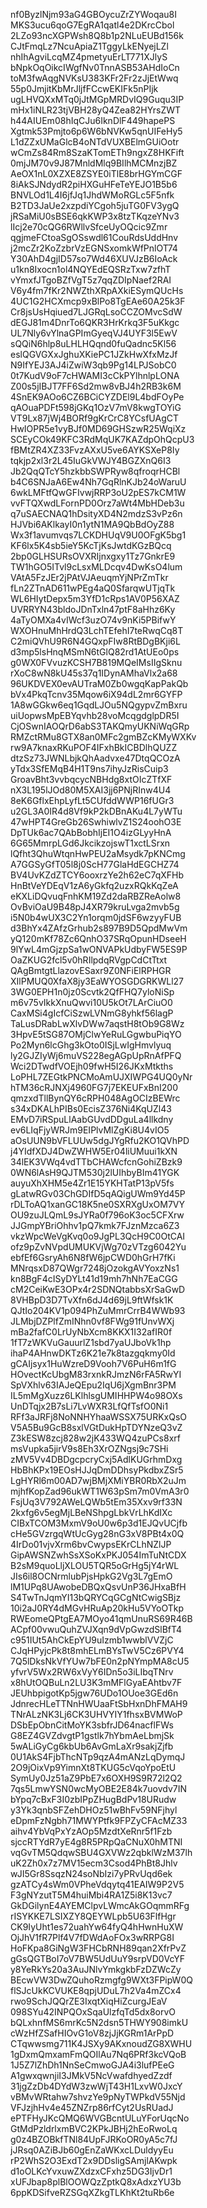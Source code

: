nf0ByzlNjm93aG4GBOycuZrZYWoqau8I
MKS3ucu6qoG7EgRA1qatl4e2DKrcCbol
2LZo93ncXGPWsh8Q8b1p2NLuEUBd156k
CJtFmqLz7NcuApiaZ1TggyLkENyejLZl
nhIhAgviLcqMZ4pmetyuErLT771XJlyS
bNpkOqOikcIWgfNv0TnnASB53AHdIoCn
toM3fwAqgNVKsU383KFr2Fr2zJjEtWwq
55p0JmjitKbMrJljfFCcwEKIFk5nPIjk
ugLHVQXxMTq0jJtMGpMRDvIQ9Guqu3IP
mHx1iNLR23tjVBH28yQ4Zea82HYrsZWT
h44AIUEm08hIqCJu6IknDlF449hapePS
Xgtmk53Pmjto6p6W6bNVKw5qnUIFeHy5
L1dZZxUMaGlcB4oNTdVUXBElmGUiOotr
wCmZs84Rm8SzaKTomETh9ngxZ8HKFift
0mjJM70v9J87MnldMlq9BIlhMCMnzjBZ
AeOX1nL0XZXE8ZSYE0iTlE8brHGYmCGF
8iAkSJNdydR2piHXGuHFeTeYEJO1B5b6
BNVLOd1L4I6jfJq1JhdWMoRGLc5F5nfk
B2TD3JaUe2xzpdiYCgoh5juTG0FV3ygQ
jRSaMiU0sBSE6qkKWP3x8tzTKqzeYNv3
lIcj2e70cQG6RWllvSfceUyOQcic9Zmr
qgjmeFCtoaSgOSswdl61CouRdsUddHnv
j2mcZr2KoZzbrVzEGNSxomkWfPnlOT74
Y30AhD4gjID57so7Wd46XUVJzB6IoAck
u1kn8Ixocn1ol4NQYEdEQSRzTxw7zfhT
vYmxfJTgoBZfVgT5z7qqZDIpNaef2RAI
V6y4fm7fKr2NWZthXRpAXkiESymQUcHs
4UC1G2HCXmcp9xBlPo8TgEAe60A25k3F
Cr8jsUsHqiued7LJGRqLsoCCZOMvcSdW
dEGJ81m4DnrTo6QKR3HrKrkq3F5uKkgc
UL7Nly6vYlnaGPImGyeqVJ4UYF3l5EwV
sQQiN6hlp8uLHLHQqnd0fuQadnc5Kl56
eslQGVGXxJghuXKiePC1JZkHwXfxMzJf
N9IfYEJ3AJ4iZwiW3qb9Pg14LPJSobC0
0t7KudV9oF7cHWAMI3cCkPYlhnlpLONA
Z00s5jIBJT7FF6Sd2mw8vBJ4h2RB3k6M
4SnEK9AOo6CZ6BCiCYZDEl9L4bdFOyPe
qAOuaPDFt598jGKq1OzV7mV8kwgTOYiG
VT9Lx87jWj4BORf9gKrCrC8YCsfUAgCT
HwIOPR5e1vyBJf0MD69GHSzwR25WqiXz
SCEyCOk49KFC3RdMqUK7KAZdpOhQcpU3
fBMtZR4XZ33FvzAXxU5ve6AYKSXeP8Iy
tqkjp2xl3r2L45IuGkVWJY4BGZXnQ6I3
Jb2QqQTcY5hzkbbSWPRyw8qfroqrHCBl
b4C6SNJaA6Ew4Nh7GqRlnKJb24oWaruU
6wkLMFtfQwGFIvwjRRP3oU2pES7kCM1W
vvFTQXwdLFornPD0Orz7aWt4MbHDeb3u
q7uSAECNAQ1hDsityXD4N2mdzS3vPz6n
HJVbi6AKlkayI0n1ytN1MA9QbBdOyZ88
Wx3f1avumvqs7LCKDHUqV9U0OFgK5bg1
KF6lx5K4sb5ieY5KcTjKsJwtdKGzBQcq
2bp0GLHSURsOVXRIjnxgxy1Tz7GnkrE9
TW1hGO5ITvl9cLsxMLDcqv4DwKsO4lum
VAtA5FzJEr2jPAtVJAeuqmYjNPrZmTkr
fLn2ZTnAD611wPEg4aQ0SfarqwUTjqTk
WL6HIytDepx5m3YfD1cRps1AV0P56XAZ
UVRRYN43bldoJDnTxln47ptF8aHhz6Ky
4aTyOMXa4vIWcf3uzO74v9nKi5PBifwY
WXOHnuMhHrdQ3LchTEfehI7teRwqCq8T
C2miQVhU9R6N4GQxpFIw8RtBDgBKji6L
d3mp5lsHnqMSmN6tGlQ82rd1AtUEo0ps
g0WX0FVvuzKCSH7B819MQeIMsIIgSknu
rXoC8wN8kU45s37q1IDynAMhaVlx2a68
96UKDVEX0evAUTraM0Zb0wgqKapPakQb
bVx4PkqTcnv35Mqow6iX94dL2mr6GYFP
1A8wGGkw6eq1GqdLJOu5NQgypvZmBxru
uiUopwsMpEBYqvhb28voMcqgdglpDR5I
CjOSwnIAOQrD6abS3TAKQmyUKNiWqGRp
RMZctRMu8GTX8an0MFc2gmBZcKMyWXKv
rw9A7knaxRKuPOF4IFxhBkICBDlhQUZZ
dtzSz73JWNLbjkQhAadvxe47DtqQCOzA
yTdx3SfEMqB4H1T9ns7ihyJzRisCuip3
GroavBht3vvbqcycNBHdg8xtOIcZTfXF
nX3L195lJOd80M5XAI3jj6PNjRInw4U4
8eK6GflxEhpLyfLt5CUfddWWP16fUGr3
u2GL3A0IR4d8Vf9kP2kDBnAKu4L7yWTu
47wHPT4GreGb26SwhiwlvZ1S24oohO3E
DpTUk6ac7QAbBobhIjEI1O4izGLyyHnA
6G65MmrpLGd6JkcikzojswT1xctLSrxn
lQfht3QhuWtqnHwPEU2aMsydk7pKNCmg
A7GGSyGfT05l8j0ScH77GlaHdEGCHZ74
BV4UvKZdZTCY6ooxrzYe2h62eC7qXFHb
HnBtVeYDEqV1zA6yGkfq2uzxRQkKqZeA
eKXLiDQvuqFnhKM19Zd2daRBZReAolw8
OvBviOaU9B48pJ4XR79kruLvga2mvb5g
i5N0b4wUX3C2Yn1orqm0jdSF6wzyyFUB
d3BhYx4ZAfzGrhub2s897B9D5QpdMwVm
yQ120mKf78Zc6QnhO37SRqOpunHDseeH
9lYwL4mGjzpSa1wONVAPkUdbyFW5ES9P
OaZKUG2fcl5v0hRIlpdqRVgpCdCtTtxt
QAgBmtgtLlazovESaxr9Z0NFiElRPHGR
XIlPMUQ0XfaX8jy3EaWYOSGDGRKWLl27
3WG0EPH1n0jz0Scvtk2QfFHQ7yloNiSp
m6v75vIkkXnuQwvi10U5kOt7LArCiuO0
CaxMSi4gIcfCiSzwLVNmG8yhkf56lagP
TaLusDRabLwXlvDWw7aqstH8tOb9G8Wz
3HpvE5tSG87OMjClwYeRuLGgwbuPiqYO
Po2Myn6lcGhg3kOto0ISjLwIgHmvlyuq
ly2GJZIyWj6muVS228egAGpUpRnAfPFQ
Wci2DTwdfVOEjh09fwH5I26JKxMtkths
LoPHL7ZEGtkPNCMoAmUJXIWPG4UQ0yNr
hTM36cRJNXj4960FG7j7EKEUFxBnI200
qmzxdTllBynQY6cRPH048AgOCIzBEWrc
s34xDKALhPIBs0EcisZ376Ni4KqUZl43
EMvD7iRSpuLlAabGUvdDDguLa4llkdny
ev6LIqFjyWRJm9EIPlvMlZgKi8U4vIO5
aOsUUN9bVFLUUw5dgJYgRfu2KO1QVhPD
j4YIdfXDJ4DwZWHW5Er04liUMuui1kXN
34lEK3VWq4vdTTbCHAWcfcnGohiZBzk9
0WN6lAsH9QJTM530j2lUIhbyBIm41YGK
auyuXhXHM5e4Zr1E15YKHTatP13pV5fs
gLatwRGv03ChGDIfD5qAQigUWm9Yd45P
rDLToAQ1xanGC18K5ne0SXRXgUxOM7VY
OU9zuJLQmL9sJYRa0f796oK3oc5CFXrw
JJGmpYBriOhhv1pQ7kmk7FJznMzca6Z3
vkzWpcWeVgKvq0o9JgPL3QcH9C0OtCAI
ofz9pZvNVpdUMUKVjWg70zVTzg6042Yu
ebfEf6GsryAh6N8fW6jpCWD0hGrH7fKi
MNrqsxD87QWgr7248jOzokgAVYoxzNs1
kn8BgF4cISyDYLt41d19mh7hNh7EaCGG
cM2CeiKwE3OPx4r2SDNQtabbsXrSaGwD
8VHBpD3D7TvXfn6dJ4d69jL9ftWfsk1K
QJtIo204KV1p094PhZuMmrCrrB4WWb93
JLMbjDZPlfZmINhn0vf8FWg91fUnvWXj
mBa2fafC0LrUyNbXcm8KKX1I32afIR0f
1fT7zWKVuGauurlZ1sbd7yaUJboVk1hp
ihaP4AHnwDKTz6K21e7k8tazgqkmy0Id
gCAIjsyx1HuWzreD9Vooh7V6PuH6m1fG
HOvectKcUbgM83rxnkRJmzN6rFA5RwYI
SpVXhlv63IAJeQEpu2IqU6jXgmBnr3PM
IL5mMgXuzz6LKlhlsgUMIHHPW4o98OXs
UnDTqjx2B7sLi7LvWXR3LfQfTsfO0Ni1
RFf3aJRFj8NoNNHYhaaWSSX75URKxQsO
V5A5Bu9GcB8sxlVGtDukHpTDYNzeQ3vZ
Z3kESW8zcj828w2jK433WQ4zuPCs8xrf
msVupka5jirV9s8Eh3XrOZNgsj9c7SHi
zMV5Vv4DBDgcpcryCxj5AdlKUGrhmDxg
HbBhKPx19EOsHJJqDmDDhsyPkdbxZSr5
LgHYRl6m00AD7wjBMjXMiYBR0RbX2uJm
mjhfKopZad96ukWT1W63pSm7m0VmA3r0
FsjUq3V792AWeLQWb5tEm35Xxv9rf33N
2kxfg6v5egMjLBeNShpgLbkVrLhKdIXc
CIBxTCOM3MxmV9oU0w6p3d1EJQvUCjfb
cHe5GVzrgqWtUcGyg28nG3xV8PBt4x0Q
4IrDo01vjvXrm6bvCwypsEKrCLhNZlJP
GipAWSNZwhSsXSoKxPKJ054ImTuNtCDX
B2sM9quoLljXLOU5TQR5oGrHg5jY4rWL
JIs6il8OCNrmlubPjsHpkG2Vg3L7gEmO
lM1UPq8UAwobeDBQxQsvUnP36JHxaBfH
S4TwTnJqmYI13bQRYCqGCgNtCwigSBjz
10i2aJ0RY4dMGvHRuAp20kHu5VYoOTkp
RWEomeQPtgEA7MOyo41qmUnuRS69R46B
ACpf00vwuQuhZVJXqn9dVpGwzdSlBfT4
c951IUt5AhCkEpYU9uIzmb1wwblVVZjC
CJqHPyjcPk8t8mhELmBYsTwV5Cz6PVY4
7Q5lDksNkVfYUw7bFE0n2pNYmpMA8cU5
yfvrV5Wx2RW6xVyY6IDn5o3iLIbqTNrv
x8hUtOQBuLn2LU3K3mMFlGyaEAhtbv7F
JEUhbpigotKp5jgw76UDo1OUoe3GEd6n
JdnrecHLeTTNnHWUaaFtSbHxnDhFMAH9
TNrALzNK3Lj6CK3UHVYIY1fhsxBVMWoP
DSbEpObnCitMoYK3sbfrJD64nacflFWs
G8EZ4GVZdvgtP1gstlk7hYbmAeLbmjSk
5wALiGyCg6kbUb6AvGmLaXr9sakjZjfb
0U1AkS4FjbThcNTp9qzA4mANzLqDymqJ
2O9jOixVp9YimnXt8TKUG5cVqoYpoEtU
SymUy0Jz51aZ9PbE7x6OXH9S9R72l2Q2
7qs5LmwYSN0wcMyOBE2E84k7uovdv7IN
bYpq7cBxF3I0zbIPpZHugBdPv18URudw
y3Yk3qnbSFZehDHOz51wBhFv59NFjhyl
eDpmFzNgbh71MWYPtfk9FPZyCFAcMZ33
aihv4YbVqPxYzAOp5MzdtXeRnr5f1Fzb
sjccRTYdR7yE4g8R5PRpQaCNuX0hMTNI
vqGvTM5QdqwSBU4GXVWz2qbklWzM37lh
uK2Zh0x7z7MV15ecm3Csod4PhBt8Jhlv
wJI5Gr8SsqzN24soNbIzi7yPRvUqd6ek
gzATCy4sWm0VPheVdqytq41EAIW9P2V5
F3gNYzutT5M4huiMbi4RA1Z5i8K13vc7
GkDGilynE4AYEMClpvLWmcAkGOqmmRFg
rISYKKE7LSIXZY8QEYWLpb5U63FlfHgr
CK9IyUht1es72uahYw64fyQ4hHwnHuXW
OjJhV1fR7Plf4V7fDWdAoFOx3wRRPG8I
HoFKpa8GiNgW3FHCbRNH89qan2XfrPvZ
gGsQGTBoI7oV7BW5UdUuY9srpVD0VcYF
y8YeRkYs20a3AuJNlvYmkgkbFzDZWcZy
BEcwVW3DwZQuhoRzmgfg9WXt3FPipW0Q
flSJcUkKCVUKE8qpjUDuL7h2Va4mZCx4
rwo9SchJQQrZE3IxqtXiqHiZcurgJEaV
098SYu42INPQOxSqaUlzfqTd5dx8orvO
bQLxhnfMS6mrKc5N2dsn5THWY908imkU
cWzHfZSafHIOvG1oV8zjJjKGRm1ArPpD
CTqwwsmg711K4JSXy9AKxnoudZG8XWHU
1gDxmQmxamFmQOIlAu7Nq6PRf3kcVQoB
1J5Z7lZhDh1NnSeCmwoGJA4i3lufPEeG
A1gwxqwnjiI3JMkV5NcVwafdhyedZzdf
31jgZzDb4DYdW3zwWjT43H1LxvW0JxcY
vBMvWRtahw7shvzYe9pNyTWPkdV55Njd
VFJzjhHv4e45ZNZrp86rfCyt2UsRUadJ
ePTFHyJKcQMQ6WVGBcntULuYForUqcNo
GtMdPzldrlxmBVC2KPkJBHj2hEoRwoLq
g0z4BZOBkfTNl84UpFJRKoOR0yA5c7fJ
jJRsq0AZiBJb60gEnZaWKxcLDuldyyEu
rP2WhS2O3ExdT2x9DDsligSAmjlAKwpk
d1oOLKcYvxuwZXdzxCFxhz5DG3IjvDr1
xUFJbap8plBlOOWQzZptkQ8xAdxzYU3b
6ppKDSifveRZSGqXZkgTLKhKt2tuRb6e
